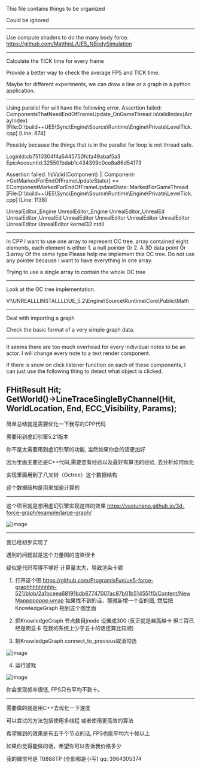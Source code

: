 This file contains things to be organized

Could be ignored


-----------------------------------------------------

Use compute shaders to do the many body force.
https://github.com/MatthisL/UE5_NBodySimulation




----------------------------------------------------

Calculate the TICK time for every frame

Provide a better way to check the average FPS and TICK time.

Maybe for different experiments, we can draw a line or a graph in a python application.



-------------------------------------------------

Using parallel For
will have the following error. 
Assertion failed: ComponentsThatNeedEndOfFrameUpdate_OnGameThread.IsValidIndex(ArrayIndex) [File:D:\build\++UE5\Sync\Engine\Source\Runtime\Engine\Private\LevelTick.cpp] [Line: 874]

Possibly because the things that is in the parallel for loop is not thread safe. 





LoginId:cb7510304f4a5445750fcfa49abaf5a3
EpicAccountId:32550fbdab1c434399c0ce8a86d54173

Assertion failed: !IsValid(Component) || Component->GetMarkedForEndOfFrameUpdateState() == EComponentMarkedForEndOfFrameUpdateState::MarkedForGameThread [File:D:\build\++UE5\Sync\Engine\Source\Runtime\Engine\Private\LevelTick.cpp] [Line: 1138]

UnrealEditor_Engine
UnrealEditor_Engine
UnrealEditor_UnrealEd
UnrealEditor_UnrealEd
UnrealEditor
UnrealEditor
UnrealEditor
UnrealEditor
UnrealEditor
UnrealEditor
kernel32
ntdll


----------------------------------------------------

In CPP I want to use one array to represent OC tree. array contained eight elements, each element is either 1. a null pointer Or 2. A 3D data point Or 3.array Of the same type Please help me implement this OC tree. Do not use any pointer because I want to have everything in one array.

Trying to use a single array to contain the whole OC tree 

-------------------------------------------------------------

Look at the OC tree implementation. 

V:\UNREALLLINSTALLLL\UE_5.2\Engine\Source\Runtime\Core\Public\Math

--------------------------------------------------------------


Deal with importing a graph

Check the basic format of a very simple graph data. 


---------------------------------------------------

It seems there are too much overhead for every individual notes to be an actor. 
I will change every note to a text render component.

If there is snow on click listener function on each of these components, 
I can just use the following thing to detect what object is clicked. 

FHitResult Hit;    
GetWorld()->LineTraceSingleByChannel(Hit, WorldLocation, End, ECC_Visibility, Params);
----------------------------------------------------


简单总结就是需要优化一下我写的CPP代码

需要用到虚幻引擎5.21版本

你不是太需要用到虚幻引擎的功能, 当然如果你会的话更加好


因为里面主要还是C++代码,需要您有经验以及最好有算法的经验, 去分析如何优化

实现里面用到了八叉树（Octree）这个数据结构

这个数据结构是用来加速计算的

-----------------------------------------------------------------------------


这个项目就是想用虚幻引擎实现这样的效果
https://vasturiano.github.io/3d-force-graph/example/large-graph/

![image](https://github.com/user-attachments/assets/3fe8f8e9-1589-4bde-8285-d0fd365eb575)






--------------------------------------------------

我已经初步实现了

遇到的问题就是这个力量图的渲染很卡

疑似是代码写得不够好 计算量太大，导致渲染卡顿


1. 打开这个图 https://github.com/ProgramIsFun/ue5-force-graphhhhhhhhh-521/blob/2a1bceea68191bdb67747007ac87b01b514551f0/Content/NewMapppppppp.umap
   如果找不到的话，那就新增一个空的图, 然后把KnowledgeGraph 拖到这个图里面

2. 把KnowledgeGraph      节点数目jnode   设置成300 (反正就是越高越卡  但三百已经是明显卡  在我的系统上少于五十的话还算比较顺)

3. 把KnowledgeGraph      connect_to_previous取消勾选

![image](https://github.com/user-attachments/assets/ee1ed9fe-dc6d-421e-9d99-f05157af9baf)

4. 运行游戏

![image](https://github.com/user-attachments/assets/807c5dde-0d19-46eb-a8c2-95dbfce587b7)


你会发现帧率很低, FPS只有平均不到十。

-----------------------------------------------------------------







需要做的就是用C++去优化一下速度


可以尝试的方法包括使用多线程 或者使用更高效的算法

希望做到的效果是有五千个节点的话, FPS也能平均六十帧以上



如果你觉得能做的话，希望你可以告诉我价格多少

我的微信号是 Ttt888TP (全部都是小写)
qq: 3964305374



